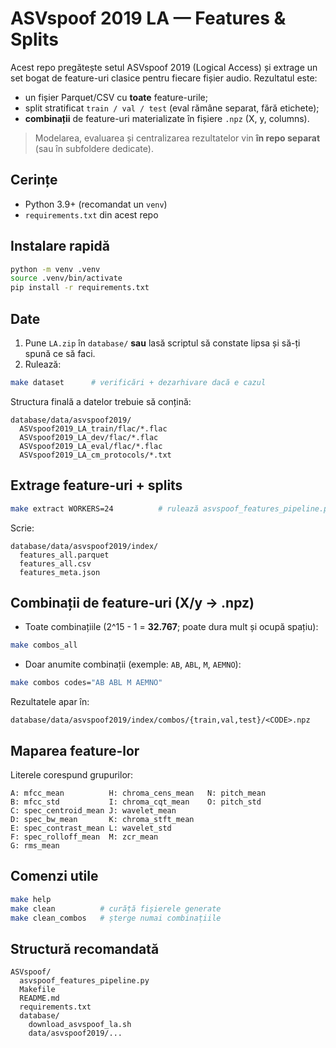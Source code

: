 # ASVspoof 2019 LA — Features & Splits

Acest repo pregătește setul ASVspoof 2019 (Logical Access) și extrage un set bogat de
feature-uri clasice pentru fiecare fișier audio. Rezultatul este:
- un fișier Parquet/CSV cu **toate** feature-urile;
- split stratificat `train / val / test` (eval rămâne separat, fără etichete);
- **combinații** de feature-uri materializate în fișiere `.npz` (X, y, columns).

> Modelarea, evaluarea și centralizarea rezultatelor vin **în repo separat** (sau în subfoldere dedicate).

## Cerințe
- Python 3.9+ (recomandat un `venv`)
- `requirements.txt` din acest repo

## Instalare rapidă
```bash
python -m venv .venv
source .venv/bin/activate
pip install -r requirements.txt
```

## Date
1. Pune `LA.zip` în `database/` **sau** lasă scriptul să constate lipsa și să-ți spună ce să faci.
2. Rulează:
```bash
make dataset      # verificări + dezarhivare dacă e cazul
```

Structura finală a datelor trebuie să conțină:
```
database/data/asvspoof2019/
  ASVspoof2019_LA_train/flac/*.flac
  ASVspoof2019_LA_dev/flac/*.flac
  ASVspoof2019_LA_eval/flac/*.flac
  ASVspoof2019_LA_cm_protocols/*.txt
```

## Extrage feature-uri + splits
```bash
make extract WORKERS=24          # rulează asvspoof_features_pipeline.py extract
```
Scrie:
```
database/data/asvspoof2019/index/
  features_all.parquet
  features_all.csv
  features_meta.json
```

## Combinații de feature-uri (X/y -> .npz)
- Toate combinațiile (2^15 - 1 = **32.767**; poate dura mult și ocupă spațiu):
```bash
make combos_all
```
- Doar anumite combinații (exemple: `AB`, `ABL`, `M`, `AEMNO`):
```bash
make combos codes="AB ABL M AEMNO"
```
Rezultatele apar în:
```
database/data/asvspoof2019/index/combos/{train,val,test}/<CODE>.npz
```

## Maparea feature-lor
Literele corespund grupurilor:
```
A: mfcc_mean          H: chroma_cens_mean   N: pitch_mean
B: mfcc_std           I: chroma_cqt_mean    O: pitch_std
C: spec_centroid_mean J: wavelet_mean
D: spec_bw_mean       K: chroma_stft_mean
E: spec_contrast_mean L: wavelet_std
F: spec_rolloff_mean  M: zcr_mean
G: rms_mean
```

## Comenzi utile
```bash
make help
make clean          # curăță fișierele generate
make clean_combos   # șterge numai combinațiile
```

## Structură recomandată
```
ASVspoof/
  asvspoof_features_pipeline.py
  Makefile
  README.md
  requirements.txt
  database/
    download_asvspoof_la.sh
    data/asvspoof2019/...
```